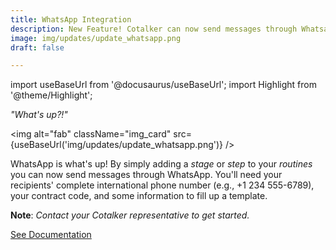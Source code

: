 ```yaml
---
title: WhatsApp Integration
description: New Feature! Cotalker can now send messages through Whatsapp.
image: img/updates/update_whatsapp.png
draft: false

---
```


import useBaseUrl from '@docusaurus/useBaseUrl'; 
import Highlight from '@theme/Highlight';


<div className="align-center">
<div className="card">
<div className="card__header">

<span className="hero__subtitle"><em>"What's up?!"</em></span>

</div>
<div className="card__image">

<img alt="fab" className="img_card" src={useBaseUrl('img/updates/update_whatsapp.png')} />
<br/>

</div>
<div className="card__body">

WhatsApp is what's up! By simply adding a _stage_ or _step_ to your _routines_ you can now send messages through WhatsApp. You'll need your recipients' complete international phone number (e.g., +1 234 555-6789), your contract code, and some information to fill up a template. 

**Note**: _Contact your Cotalker representative to get started._

</div>
<div className="card__footer text-center align-padding-center">

<a className="button button--info button--block" href="/docs/documentation/automation/bots/pbwhatsapp">See Documentation</a>
<br/>

</div>
</div>
</div>
